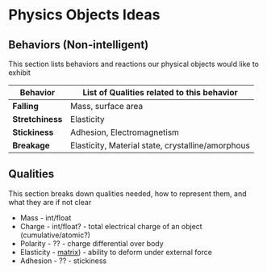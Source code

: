 # Physics Objects Ideas

## Behaviors (Non-intelligent)

This section lists behaviors and reactions our physical objects would like to exhibit

| Behavior | List of Qualities related to this behavior |
| ---- | ---- |
| **Falling** | Mass, surface area |
| **Stretchiness** | Elasticity |
| **Stickiness** | Adhesion, Electromagnetism |
| **Breakage** | Elasticity, Material state, crystalline/amorphous |

## Qualities

This section breaks down qualities needed, how to represent them, and what they are if not clear

* Mass - int/float
* Charge - int/float? - total electrical charge of an object (cumulative/atomic?)
* Polarity - ?? - charge differential over body
* Elasticity - [matrix](https://en.wikipedia.org/wiki/Hooke%27s_law#Hooke.27s_law_for_continuous_media)) - ability to deform under external force
* Adhesion - ?? - stickiness
